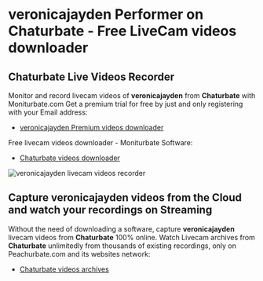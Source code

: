 # veronicajayden Performer on Chaturbate - Free LiveCam videos downloader

## Chaturbate Live Videos Recorder

Monitor and record livecam videos of **veronicajayden** from **Chaturbate** with Moniturbate.com
Get a premium trial for free by just and only registering with your Email address:
* [veronicajayden Premium videos downloader](https://moniturbate.com/request-demo-licence-key.html)

Free livecam videos downloader - Moniturbate Software:
* [Chaturbate videos downloader](https://moniturbate.com/moniturbate-download-software.html)

![veronicajayden livecam videos recorder](https://peachurnet.com/templates/moniturbate-software.png)


## Capture veronicajayden videos from the Cloud and watch your recordings on Streaming

Without the need of downloading a software, capture **veronicajayden** livecam videos from **Chaturbate** 100% online.
Watch Livecam archives from **Chaturbate** unlimitedly from thousands of existing recordings, only on Peachurbate.com and its websites network:
* [Chaturbate videos archives](https://peachurnet.com/)